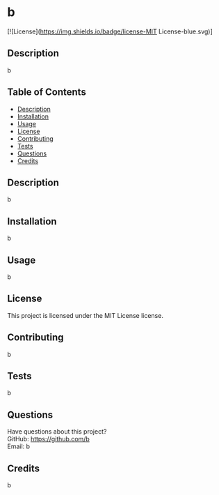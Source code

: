 # b

[![License](https://img.shields.io/badge/license-MIT License-blue.svg)]

## Description

b

## Table of Contents

- [Description](#description)
- [Installation](#installation)
- [Usage](#usage)
- [License](#license)
- [Contributing](#contributing)
- [Tests](#tests)
- [Questions](#questions)
- [Credits](#credits)

## Description

b

## Installation

b

## Usage

b

## License

This project is licensed under the MIT License license.

## Contributing

b

## Tests

b

## Questions

Have questions about this project?  
 GitHub: https://github.com/b  
 Email: b

## Credits

b
